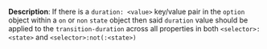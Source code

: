 __Description__: If there is a `duration: <value>` key/value pair in the `option` object within a `on` or `non` `state` object then said `duration` value should be applied to the `transition-duration` across all properties in both `<selector>:<state>` and `<selector>:not(:<state>)`